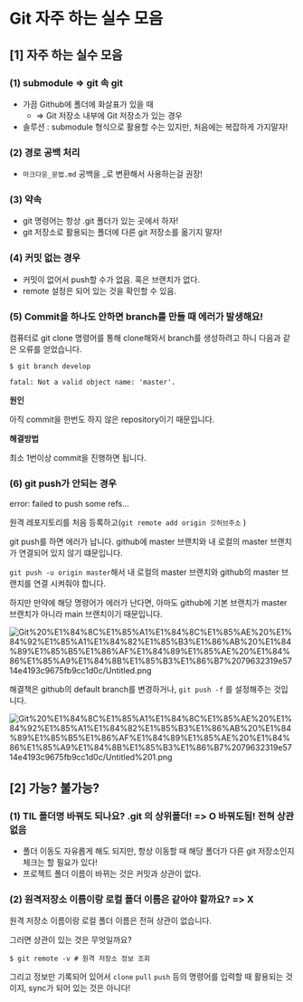 # Git 자주 하는 실수 모음

## [1] **자주 하는 실수 모음**

### (1) **submodule => git 속 git**

- 가끔 Github에 폴더에 화살표가 있을 때
    - => Git 저장소 내부에 Git 저장소가 있는 경우
- 솔루션 : submodule 형식으로 활용할 수는 있지만, 처음에는 복잡하게 가지말자!

### (2) **경로 공백 처리**

- `마크다운_문법.md`  공백을 _로 변환해서 사용하는걸 권장!

### (3) **약속**

- git 명령어는 항상 .git 폴더가 있는 곳에서 하자!
- git 저장소로 활용되는 폴더에 다른 git 저장소를 옮기지 말자!

### (4) **커밋 없는 경우**

- 커밋이 없어서 push할 수가 없음. 혹은 브랜치가 없다.
- remote 설정은 되어 있는 것을 확인할 수 있음.

### (5) Commit을 하나도 안하면 branch를 만들 때 에러가 발생해요!

컴퓨터로 git clone 명령어를 통해 clone해와서 branch를 생성하려고 하니 다음과 같은 오류를 얻었습니다.

```
$ git branch develop
```

```
fatal: Not a valid object name: 'master'.
```

**원인**

아직 commit을 한번도 하지 않은 repository이기 때문입니다.

**해결방법**

최소 1번이상 commit을 진행하면 됩니다.

### (6) git push가 안되는 경우

error: failed to push some refs...

원격 레포지토리를 처음 등록하고(`git remote add origin 깃허브주소` ) 

git push를 하면 에러가 납니다. github에 master 브랜치와 내 로컬의 master 브랜치가 연결되어 있지 않기 떄문입니다.

`git push -u origin master`해서 내 로컬의 master 브랜치와 github의 master 브랜치를 연결 시켜줘야 합니다.

하지만 만약에 해당 명령어가 에러가 난다면, 아마도 github에 기본 브랜치가 master 브랜치가 아니라 main 브랜치이기 때문입니다.

![Git%20%E1%84%8C%E1%85%A1%E1%84%8C%E1%85%AE%20%E1%84%92%E1%85%A1%E1%84%82%E1%85%B3%E1%86%AB%20%E1%84%89%E1%85%B5%E1%86%AF%E1%84%89%E1%85%AE%20%E1%84%86%E1%85%A9%E1%84%8B%E1%85%B3%E1%86%B7%2079632319e5714e4193c9675fb9cc1d0c/Untitled.png](Git%20%E1%84%8C%E1%85%A1%E1%84%8C%E1%85%AE%20%E1%84%92%E1%85%A1%E1%84%82%E1%85%B3%E1%86%AB%20%E1%84%89%E1%85%B5%E1%86%AF%E1%84%89%E1%85%AE%20%E1%84%86%E1%85%A9%E1%84%8B%E1%85%B3%E1%86%B7%2079632319e5714e4193c9675fb9cc1d0c/Untitled.png)

해결책은 github의 default branch를 변경하거나, `git push -f` 를 설정해주는 것입니다.

![Git%20%E1%84%8C%E1%85%A1%E1%84%8C%E1%85%AE%20%E1%84%92%E1%85%A1%E1%84%82%E1%85%B3%E1%86%AB%20%E1%84%89%E1%85%B5%E1%86%AF%E1%84%89%E1%85%AE%20%E1%84%86%E1%85%A9%E1%84%8B%E1%85%B3%E1%86%B7%2079632319e5714e4193c9675fb9cc1d0c/Untitled%201.png](Git%20%E1%84%8C%E1%85%A1%E1%84%8C%E1%85%AE%20%E1%84%92%E1%85%A1%E1%84%82%E1%85%B3%E1%86%AB%20%E1%84%89%E1%85%B5%E1%86%AF%E1%84%89%E1%85%AE%20%E1%84%86%E1%85%A9%E1%84%8B%E1%85%B3%E1%86%B7%2079632319e5714e4193c9675fb9cc1d0c/Untitled%201.png)

## [2] **가능? 불가능?**

### (1) **TIL 폴더명 바꿔도 되나요? .git 의 상위폴더! => O 바꿔도됨! 전혀 상관 없음**

- 폴더 이동도 자유롭게 해도 되지만, 항상 이동할 때 해당 폴더가 다른 git 저장소인지 체크는 할 필요가 있다!
- 프로젝트 폴더 이름이 바뀌는 것은 커밋과 상관이 없다.

### (**2) 원격저장소 이름이랑 로컬 폴더 이름은 같아야 할까요? => X**

원격 저장소 이름이랑 로컬 폴더 이름은 전혀 상관이 없습니다.

그러면 상관이 있는 것은 무엇일까요?

```
$ git remote -v # 원격 저장소 정보 조회
```

그리고 정보만 기록되어 있어서 `clone` `pull` `push` 등의 명령어를 입력할 때 활용되는 것이지, sync가 되어 있는 것은 아니다!